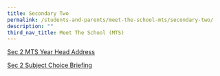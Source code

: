 ```yaml
---
title: Secondary Two
permalink: /students-and-parents/meet-the-school-mts/secondary-two/
description: ""
third_nav_title: Meet The School (MTS)
---
```

<a href="/files/Meet%20the%20school%20(mts)/01%20S2%20MTS%20YH%20Address.pdf" target="_blank">Sec 2 MTS Year Head Address</a>
  
[Sec 2 Subject Choice Briefing](/files/MJS_Sec%202%20MTS%20Subj%20Selection%20Parents%20Briefing%202023.pdf)